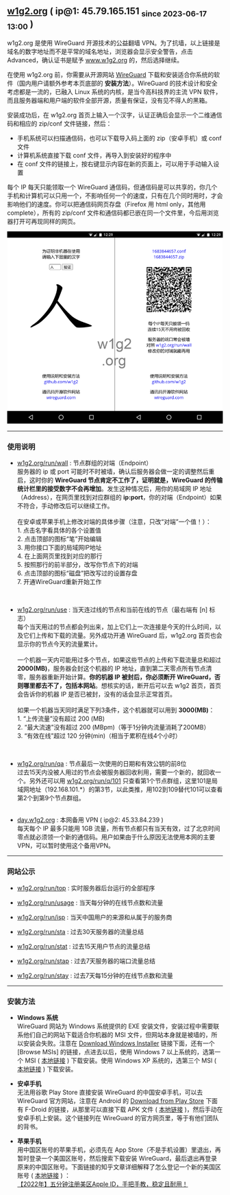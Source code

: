 <!---
- 👋 Hi, I’m @w1g2
- 👀 I’m interested in ...
- 🌱 I’m currently learning ...
- 💞️ I’m looking to collaborate on ...
- 📫 How to reach me ...


w1g2/w1g2 is a ✨ special ✨ repository because its `README.md` (this file) appears on your GitHub profile.
You can click the Preview link to take a look at your changes.
--->


[w1g2.org]: https://45.79.165.151 "w1g2.org"
[w1g2.org/run/wall]: https://45.79.165.151/run/wall "w1g2.org/run/wall"
[w1g2.org/run/qa]: https://45.79.165.151/run/qa "w1g2.org/run/qa"
[w1g2.org/run/q/101]: https://45.79.165.151/run/q/101 "w1g2.org/run/q/101"
[w1g2.org/run/use]: https://45.79.165.151/run/use "w1g2.org/run/use"
[w1g2.org/run/usage]: https://45.79.165.151/run/usage "w1g2.org/run/usage"
[w1g2.org/run/isp]: https://45.79.165.151/run/isp "w1g2.org/run/isp"
[w1g2.org/run/top]: https://45.79.165.151/run/top "w1g2.org/run/top"
[w1g2.org/run/sta]: https://45.79.165.151/run/sta "w1g2.org/run/sta"
[w1g2.org/run/stat]: https://45.79.165.151/run/stat "w1g2.org/run/stat"
[w1g2.org/run/stay]: https://45.79.165.151/run/stay "w1g2.org/run/stay"
[w1g2.org/run/stap]: https://45.79.165.151/run/stap "w1g2.org/run/stap"
[day.w1g2.org]: https://day.w1g2.org "day.w1g2.org"
[wireguard]: https://wireguard.com/install "wireguard.com/install"

## [w1g2.org][] ( ip@1: 45.79.165.151 <sub>since 2023-06-17 13:00</sub> )
w1g2.org 是使用 WireGuard 开源技术的公益翻墙 VPN。为了抗墙，以上链接是域名的数字地址而不是平常的域名地址，浏览器会显示安全警告，点击 Advanced，确认证书是赋予 www.w1g2.org 的，然后选择继续。

在使用 w1g2.org 前，你需要从开源网站 [WireGuard][] 下载和安装适合你系统的软件（国内用户请额外参考本页底部的 __安装方法__）。WireGuard 的技术设计和安全考虑都是一流的，已融入 Linux 系统的内核，是当今高科技界的主流 VPN 软件，而且服务器端和用户端的软件全部开源，质量有保证，没有见不得人的黑箱。

安装成功后，在 w1g2.org 首页上输入一个汉字，认证正确后会显示一个二维通信码和相应的 zip/conf 文件链接，然后：
* 手机系统可以扫描通信码，也可以下载导入码上面的 zip（安卓手机）或 conf 文件
* 计算机系统直接下载 conf 文件，再导入到安装好的程序中
* 在 conf 文件的链接上，按右键显示内容在新的页面上，可以用于手动输入设置

每个 IP 每天只能领取一个 WireGuard 通信码，但通信码是可以共享的，你几个手机和计算机可以只用一个，不影响任何一个的速度，只有在几个同时用时，才会影响他们的速度。你可以把通信码网页存盘（Firefox 用 html only，其他用 complete），所有的 zip/conf 文件和通信码都已嵌在同一个文件里，今后用浏览器打开可再现同样的网页。

![w1g2](w1g2.png "w1g2.png")


---
### 使用说明
* [w1g2.org/run/wall][] : 节点群组的对端（Endpoint） <br/>
服务器的 ip 或 port 可能时不时被墙，确认后服务器会做一定的调整然后重启，这时你的 __WireGuard 节点肯定不工作了，证明就是，WireGuard 的传输统计栏里的接受数字不会再增加__。发生这种情况后，用你的局域网 IP 地址（Address），在网页里找到对应群组的 __ip:port__，你的对端（Endpoint）如果不符合，手动修改后可以继续工作。
<br/><br/>
在安卓或苹果手机上修改对端的具体步骤（注意，只改“对端”一个值！）：<br/>
  1\. 点击名字看具体的各个设置值<br/>
  2. 点击顶部的图标“笔”开始编辑<br/>
  3. 用你接口下面的局域网IP地址<br/>
  4. 在上面网页里找到对应的那行<br/>
  5. 按照那行的前半部分，改写你节点下的对端<br/>
  6. 点击顶部的图标“磁盘”把改写过的设置存盘<br/>
  7. 开通WireGuard重新开始工作<br/>
<br/>

* [w1g2.org/run/use][] : 当天连过线的节点和当前在线的节点（最右端有 [n] 标志） <br/>
每个当天用过的节点都会列出来，加上它们上一次连接是今天的什么时间，以及它们上传和下载的流量。另外成功开通 WireGuard 后，w1g2.org 首页也会显示你的节点今天的流量累计。
<br/><br/>
一个机器一天内可能用过多个节点，如果这些节点的上传和下载流量总和超过 __2000(MB)__，服务器会封这个机器的 IP 地址，直到第二天零点所有节点清零，服务器重新开始计算。__你的机器 IP 被封后，你必须断开 WireGuard，否则哪里都去不了，包括本网站__。想核实的话，断开后可以去 w1g2 首页，首页会告诉你的机器 IP 是否已被封，没有的话会显示正常首页。
<br/><br/>
如果一个机器当天同时满足下列3条件，这个机器就可以用到 __3000(MB)__：<br/>
  1\. “上传流量”没有超过 200 (MB)<br/>
  2. “最大流速”没有超过 200 (MBpm)（等于1分钟内流量消耗了200MB）<br/>
  3. “有效在线”超过 120 分钟(min)（相当于累积在线4个小时）<br/>
<br/>

* [w1g2.org/run/qa][] : 节点最后一次使用的日期和有效公钥的前8位 <br/>
过去15天内没被人用过的节点会被服务器回收利用，需要一个新的，就回收一个。另外还可以用 [w1g2.org/run/q/101][] 只查看第1个节点群组，这里101是局域网地址（192.168.101.*）的第3节，以此类推，用102到109替代101可以查看第2个到第9个节点群组。
<br/><br/>

* [day.w1g2.org][] : 本网备用 VPN ( ip@2: 45.33.84.239 ) <br/>
每天每个 IP 最多只能用 1GB 流量，所有节点都只有当天有效，过了北京时间零点就必须领一个新的通信码。用户如果由于什么原因无法使用本网的主要VPN，可以暂时使用这个备用VPN。


---
### 网站公示
* [w1g2.org/run/top][] : 实时服务器后台运行的全部程序

* [w1g2.org/run/usage][] : 当天每分钟的在线节点数和流量

* [w1g2.org/run/isp][] : 当天中国用户的来源和从属于的服务商

* [w1g2.org/run/sta][] : 过去30天服务器的流量总结

* [w1g2.org/run/stat][] : 过去15天用户节点的流量总结

* [w1g2.org/run/stap][] : 过去7天服务器的端口流量总结

* [w1g2.org/run/stay][] : 过去7天每15分钟的在线节点数和流量


---
### 安装方法
* __Windows 系统__ <br/>
WireGuard 网站为 Windows 系统提供的 EXE 安装文件，安装过程中需要联系他们自己的网站下载适合你机器的 MSI 文件，但网站本身就是被墙的，所以安装会失败。注意在 [Download Windows Installer][wireguard] 链接下面，还有一个 [Browse MSIs] 的链接，点进去以后，使用 Windows 7 以上系统的，选第一个 MSI ( [本地链接](https://raw.githubusercontent.com/w1g2/w1g2/main/wg-clients/wireguard-amd64-0.5.3.msi) ) 下载安装。使用 Windows XP 系统的，选第三个 MSI ( [本地链接](https://raw.githubusercontent.com/w1g2/w1g2/main/wg-clients/wireguard-x86-0.5.3.msi) ) 下载安装。

* __安卓手机__ <br/>
无法用谷歌 Play Store 直接安装 WireGuard 的中国安卓手机，可以去 WireGuard 官方网站，注意在 Android 的 [Download from Play Store][wireguard] 下面有 F-Droid 的链接，从那里可以直接下载 APK 文件 ( [本地链接](https://raw.githubusercontent.com/w1g2/w1g2/main/wg-clients/com.wireguard.android-1.0.20230526.apk) )，然后手动在安卓手机上安装。这个链接列在 WireGuard 的官方网页里，等于有他们团队的背书。

* __苹果手机__ <br/>
用中国区账号的苹果手机，必须先在 App Store（不是手机设置）里退出，再暂时登录一个美国区账号，然后搜索下载安装 WireGuard，最后退出再登录原来的中国区账号。下面链接的知乎文章详细解释了怎么登记一个新的美国区账号 ( [本地链接](https://raw.githubusercontent.com/w1g2/w1g2/main/wg-clients/us-acct.pdf) ) ： <br/>
[【2022年】五分钟注册美区Apple ID，手把手教，稳定且耐用！](https://zhuanlan.zhihu.com/p/367821925)
